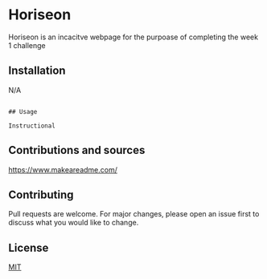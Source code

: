 # Horiseon

Horiseon is an incacitve webpage for the purpoase of completing the week 1 challenge

## Installation

N/A


```

## Usage

Instructional
```

## Contributions and sources
https://www.makeareadme.com/


## Contributing

Pull requests are welcome. For major changes, please open an issue first
to discuss what you would like to change.


## License

[MIT](https://choosealicense.com/licenses/mit/)